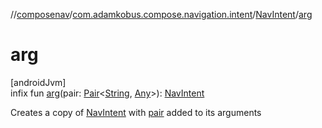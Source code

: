 //[composenav](../../../index.md)/[com.adamkobus.compose.navigation.intent](../index.md)/[NavIntent](index.md)/[arg](arg.md)

# arg

[androidJvm]\
infix fun [arg](arg.md)(pair: [Pair](https://kotlinlang.org/api/latest/jvm/stdlib/kotlin/-pair/index.html)&lt;[String](https://kotlinlang.org/api/latest/jvm/stdlib/kotlin/-string/index.html), [Any](https://kotlinlang.org/api/latest/jvm/stdlib/kotlin/-any/index.html)&gt;): [NavIntent](index.md)

Creates a copy of [NavIntent](index.md) with [pair](arg.md) added to its arguments

